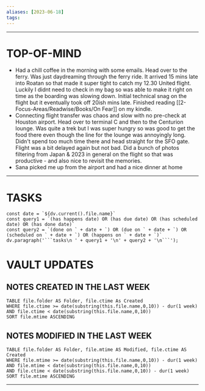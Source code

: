 ```yaml
---
aliases: [2023-06-18]
tags: 
---
```


---
# TOP-OF-MIND
- Had a chill coffee in the morning with some emails. Head over to the ferry. Was just daydreaming through the ferry ride. It arrived 15 mins late into Roatan so that made it super tight to catch my 12.30 United flight. Luckily I didnt need to check in my bag so was able to make it right on time as the boarding was slowing down. Initial technical snag on the flight but it eventually took off 20ish mins late. Finished reading [[2-Focus-Areas/Readwise/Books/On Fear]] on my kindle.
- Connecting flight transfer was chaos and slow with no pre-check at Houston airport. Head over to terminal C and then to the Centurion lounge. Was quite a trek but I was super hungry so was good to get the food there even though the line for the lounge was annoyingly long. Didn't spend too much time there and head straight for the SFO gate. Flight was a bit delayed again but not bad. Did a bunch of photos filtering from Japan & 2023 in general on the flight so that was productive - and also nice to revisit the memories. 
- Sana picked me up from the airport and had a nice dinner at home

---
# TASKS
```dataviewjs
const date = `${dv.current().file.name}`
const query1 = `(has happens date) OR (has due date) OR (has scheduled date) OR (has done date)`
const query2 = `(done on ` + date + `) OR (due on ` + date + `) OR (scheduled on ` + date + `) OR (happens on ` + date + `)`
dv.paragraph('```tasks\n ' + query1 + '\n' + query2 + '\n```');
```
# VAULT UPDATES
## NOTES CREATED IN THE LAST WEEK
``` dataview
TABLE file.folder AS Folder, file.ctime As Created
WHERE file.ctime >= date(substring(this.file.name,0,10)) - dur(1 week) AND file.ctime < date(substring(this.file.name,0,10))
SORT file.mtime ASCENDING
```

## NOTES MODIFIED IN THE LAST WEEK
``` dataview
TABLE file.folder AS Folder, file.mtime AS Modified, file.ctime AS Created
WHERE file.mtime >= date(substring(this.file.name,0,10)) - dur(1 week)
AND file.mtime < date(substring(this.file.name,0,10))
AND file.ctime < date(substring(this.file.name,0,10)) - dur(1 week)
SORT file.mtime ASCENDING
```
---
